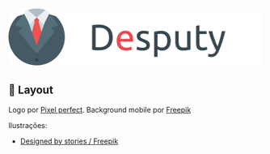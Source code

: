 <h1 align="center">
    <img src="https://raw.githubusercontent.com/wandersonfelipegp13/projeto-pw2/master/src/main/webapp/img/brand.svg" alt="Desputy">
</h1>

## 🔖 Layout

Logo por [Pixel perfect](https://www.flaticon.com/authors/pixel-perfect).
Background mobile por [Freepik](https://www.flaticon.com/br/icone-premium/brasil_2517308)

Ilustrações:
* [Designed by stories / Freepik](https://www.freepik.com/free-vector/messaging-fun-concept-illustration_7230645.htm)

